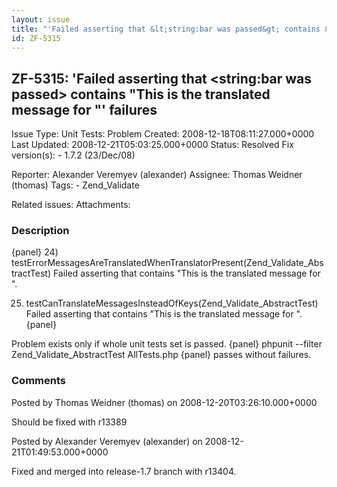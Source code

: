 ```yaml
---
layout: issue
title: "'Failed asserting that &lt;string:bar was passed&gt; contains &quot;This is the translated message for &quot;' failures"
id: ZF-5315
---
```


ZF-5315: 'Failed asserting that <string:bar was passed> contains "This is the translated message for "' failures
----------------------------------------------------------------------------------------------------------------

 Issue Type: Unit Tests: Problem Created: 2008-12-18T08:11:27.000+0000 Last Updated: 2008-12-21T05:03:25.000+0000 Status: Resolved Fix version(s): - 1.7.2 (23/Dec/08)
 
 Reporter:  Alexander Veremyev (alexander)  Assignee:  Thomas Weidner (thomas)  Tags: - Zend\_Validate
 
 Related issues: 
 Attachments: 
### Description

{panel} 24) testErrorMessagesAreTranslatedWhenTranslatorPresent(Zend\_Validate\_AbstractTest) Failed asserting that contains "This is the translated message for ".

25) testCanTranslateMessagesInsteadOfKeys(Zend\_Validate\_AbstractTest) Failed asserting that contains "This is the translated message for ". {panel}

Problem exists only if whole unit tests set is passed. {panel} phpunit --filter Zend\_Validate\_AbstractTest AllTests.php {panel} passes without failures.

 

 

### Comments

Posted by Thomas Weidner (thomas) on 2008-12-20T03:26:10.000+0000

Should be fixed with r13389

 

 

Posted by Alexander Veremyev (alexander) on 2008-12-21T01:49:53.000+0000

Fixed and merged into release-1.7 branch with r13404.

 

 